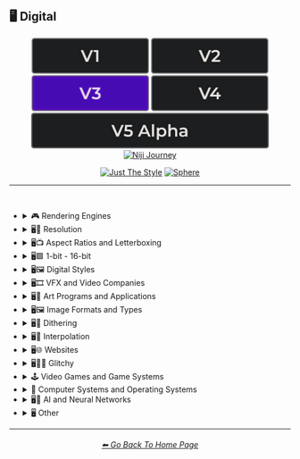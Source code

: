 <h2>🖥 Digital</h2>

<div align="center">

[<img src="/Images/Repo_Parts/Buttons/Version_Buttons/button_version_V1_inactive.webp?raw=true" alt="MidJourney V1" height="64" />](/Pages/MJ_V1/Style_Pages/Sphere/Digital.md)
[<img src="/Images/Repo_Parts/Buttons/Version_Buttons/button_version_V2_inactive.webp?raw=true" alt="MidJourney V2" height="64" />](/Pages/MJ_V2/Style_Pages/Sphere/Digital.md)
[<img src="/Images/Repo_Parts/Buttons/Version_Buttons/button_version_V3_active.webp?raw=true" alt="MidJourney V3" height="64" />](/Pages/MJ_V3/Style_Pages/Just_The_Style/Digital.md)
[<img src="/Images/Repo_Parts/Buttons/Version_Buttons/button_version_V4_inactive.webp?raw=true" alt="MidJourney V4" height="64" />](/Pages/MJ_V4/Style_Pages/Just_The_Style/Digital.md)
<br>
[<img src="/Images/Repo_Parts/Buttons/Version_Buttons/button_version_V5_Alpha_inactive_half.webp?raw=true" alt="MidJourney V5" height="64" />](/Pages/MJ_V5/Style_Pages/Just_The_Style/Digital.md)
[<img src="/Images/Repo_Parts/Buttons/Version_Buttons/button_version_niji_inactive_half.webp?raw=true" alt="Niji Journey" height="64" />](/Pages/Niji_Journey/Style_Pages/Digital.md)

[<img src="/Images/Repo_Parts/Buttons/Image_Type_Buttons/button_just_the_style_active.webp?raw=true" alt="Just The Style" width="140.5" />](/Pages/MJ_V3/Style_Pages/Just_The_Style/Digital.md)
[<img src="/Images/Repo_Parts/Buttons/Image_Type_Buttons/button_sphere_inactive.webp?raw=true" alt="Sphere" width="140.5" />](/Pages/MJ_V3/Style_Pages/Sphere/Digital.md)

</div>

<hr>
<br>


- <details><summary>🎮 Rendering Engines</summary><p><div align="center">

	| Rendering Engine |
	| :-: |
	| <img src="/Images/MJ_V3/MidJourney_Styles/Wave_13/Rendering_Engine.webp?raw=true" width="256" /> |
	
	<br>

	| Octane | Cinema4D | C4D |
	| :-: | :-: | :-: |
	| <img src="/Images/MJ_V3/MidJourney_Styles/Octane.webp?raw=true" width="256" /> | <img src="/Images/MJ_V3/MidJourney_Styles/Cinema4D.webp?raw=true" width="256" /> | <img src="/Images/MJ_V3/MidJourney_Styles/C4D.webp?raw=true" width="256" /> |
	
	<br>
	
	| Unreal Engine | Unity Engine |
	| :-: | :-: |
	| <img src="/Images/MJ_V3/MidJourney_Styles/Unreal_Engine.webp?raw=true" width="256" /> | <img src="/Images/MJ_V3/MidJourney_Styles/Unity_Engine.webp?raw=true" width="256" /> |
	
	<br>
	
	| Rendered in Houdini | Houdini-Render | Redshift Render |
	| :-: | :-: | :-: |
	| <img src="/Images/MJ_V3/MidJourney_Styles/Rendered_in_Houdini.webp?raw=true" width="256" /> | <img src="/Images/MJ_V3/MidJourney_Styles/Houdini-Render.webp?raw=true" width="256" /> | <img src="/Images/MJ_V3/MidJourney_Styles/Redshift_Render.webp?raw=true" width="256" /> |

	<br>
	
	| Blender Render | Cycles Render | OptiX-Render |
	| :-: | :-: | :-: |
	| <img src="/Images/MJ_V3/MidJourney_Styles/Blender_Render.webp?raw=true" width="256" /> | <img src="/Images/MJ_V3/MidJourney_Styles/Cycles_Render.webp?raw=true" width="256" /> | <img src="/Images/MJ_V3/MidJourney_Styles/OptiX-Render.webp?raw=true" width="256" /> |

	<br>
	
	| Povray | Vray | CryEngine |
	| :-: | :-: | :-: |
	| <img src="/Images/MJ_V3/MidJourney_Styles/Povray.webp?raw=true" width="256" /> | <img src="/Images/MJ_V3/MidJourney_Styles/Vray.webp?raw=true" width="256" /> | <img src="/Images/MJ_V3/MidJourney_Styles/CryEngine.webp?raw=true" width="256" /> | 
	
	<br>
	
	| LuxCoreRender | Silicon Render |
	| :-: | :-: |
	| <img src="/Images/MJ_V3/MidJourney_Styles/LuxCoreRender.webp?raw=true" width="256" /> | <img src="/Images/MJ_V3/MidJourney_Styles/Wave_11/Silicon_Render.webp?raw=true" width="256" /> |

	<br>

	| MentalRay-Render | Raylectron |
	| :-: | :-: |
	| <img src="/Images/MJ_V3/MidJourney_Styles/MentalRay-Render.webp?raw=true" width="256" /> | <img src="/Images/MJ_V3/MidJourney_Styles/Raylectron.webp?raw=true" width="256" /> |

	<br>
	
	| Infini-D-Render | Zbrush | Sketchfab |
	| :-: | :-: | :-: |
	| <img src="/Images/MJ_V3/MidJourney_Styles/Infini-D-Render.webp?raw=true" width="256" /> | <img src="/Images/MJ_V3/MidJourney_Styles/Zbrush.webp?raw=true" width="256" /> | <img src="/Images/MJ_V3/MidJourney_Styles/Sketchfab.webp?raw=true" width="256" /> |
	
	<br>
	
	| OpenGL | DirectX |
	| :-: | :-: |
	| <img src="/Images/MJ_V3/MidJourney_Styles/OpenGL.webp?raw=true" width="256" /> | <img src="/Images/MJ_V3/MidJourney_Styles/DirectX.webp?raw=true" width="256" /> |

	<br>
	
	| Autodesk 3ds Max | SketchUp | Terragen |
	| :-: | :-: | :-: |
	| <img src="/Images/MJ_V3/MidJourney_Styles/Autodesk_3ds_Max.webp?raw=true" width="256" /> | <img src="/Images/MJ_V3/MidJourney_Styles/SketchUp.webp?raw=true" width="256" /> | <img src="/Images/MJ_V3/MidJourney_Styles/Terragen.webp?raw=true" width="256" /> |

	<br>
	
	| Arnold Render |
	| :-: |
	| <img src="/Images/MJ_V3/MidJourney_Styles/Wave_14/Arnold_Render.webp?raw=true" width="256" /> |

  </div></p></details>


- <details><summary>🖥📐 Resolution</summary><p><div align="center">

	| 4k | 8k | 16k |
	| :-: | :-: | :-: |
	| <img src="/Images/MJ_V3/MidJourney_Styles/4k.webp?raw=true" width="256" /> | <img src="/Images/MJ_V3/MidJourney_Styles/8k.webp?raw=true" width="256" /> | <img src="/Images/MJ_V3/MidJourney_Styles/16k.webp?raw=true" width="256" /> |
	
	<br>
	
	| 32k | Super-Resolution |
	| :-: | :-: |
	|  <img src="/Images/MJ_V3/MidJourney_Styles/32k.webp?raw=true" width="256" />	| <img src="/Images/MJ_V3/MidJourney_Styles/Super-Resolution.webp?raw=true" width="256" /> |
	
	<br>

	| UHD | Ultra-HD |
	| :-: | :-: |
	| <img src="/Images/MJ_V3/MidJourney_Styles/Wave_14/UHD.webp?raw=true" width="256" /> | <img src="/Images/MJ_V3/MidJourney_Styles/Ultra-HD.webp?raw=true" width="256" /> |

	<br>
	
	| HD | Full-HD |
	| :-: | :-: |
	| <img src="/Images/MJ_V3/MidJourney_Styles/HD.webp?raw=true" width="256" /> | <img src="/Images/MJ_V3/MidJourney_Styles/Full-HD.webp?raw=true" width="256" /> |

	<br>

	| 144p | 240p | 480p |
	| :-: | :-: | :-: |
	| <img src="/Images/MJ_V3/MidJourney_Styles/144p.webp?raw=true" width="256" /> | <img src="/Images/MJ_V3/MidJourney_Styles/240p.webp?raw=true" width="256" /> | <img src="/Images/MJ_V3/MidJourney_Styles/480p.webp?raw=true" width="256" /> |

	<br>

	| 720p | 1080p |
	| :-: | :-: |
	| <img src="/Images/MJ_V3/MidJourney_Styles/720p.webp?raw=true" width="256" /> | <img src="/Images/MJ_V3/MidJourney_Styles/1080p.webp?raw=true" width="256" /> |

	</div></p></details>



- <details><summary>🖥📺 Aspect Ratios and Letterboxing</summary><p><div align="center">

	| Fullscreen | Widescreen | Anamorphic Widescreen |
	| :-: | :-: | :-: |
	| <img src="/Images/MJ_V3/MidJourney_Styles/Fullscreen.webp?raw=true" width="256" /> | <img src="/Images/MJ_V3/MidJourney_Styles/Widescreen.webp?raw=true" width="256" /> | <img src="/Images/MJ_V3/MidJourney_Styles/Anamorphic_Widescreen.webp?raw=true" width="256" /> |

	| Pillarbox | Letterboxing | Windowbox |
	| :-: | :-: | :-: |
	| <img src="/Images/MJ_V3/MidJourney_Styles/Pillarbox.webp?raw=true" width="256" /> | <img src="/Images/MJ_V3/MidJourney_Styles/Letterboxing.webp?raw=true" width="256" /> | <img src="/Images/MJ_V3/MidJourney_Styles/Windowbox.webp?raw=true" width="256" /> |

	</div></p></details>


- <details><summary>🖥🟩 1-bit - 16-bit</summary><p><div align="center">

	| 1-bit | 2-bit | 3-bit |
	| :-: | :-: | :-: |
	| <img src="/Images/MJ_V3/MidJourney_Styles/1-bit.webp?raw=true" width="256" /> | <img src="/Images/MJ_V3/MidJourney_Styles/2-bit.webp?raw=true" width="256" /> | <img src="/Images/MJ_V3/MidJourney_Styles/3-bit.webp?raw=true" width="256" /> | 
	
	<br>
	
	| 4-bit | 4-bit RGB | 6-bit |
	| :-: | :-: | :-: |
	| <img src="/Images/MJ_V3/MidJourney_Styles/4-bit.webp?raw=true" width="256" /> | <img src="/Images/MJ_V3/MidJourney_Styles/4-bit_RGB.webp?raw=true" width="256" /> | <img src="/Images/MJ_V3/MidJourney_Styles/6-bit.webp?raw=true" width="256" /> |
	
	<br>
	
	| 8-bit | 8-bit RGB |
	| :-: | :-: |
	| <img src="/Images/MJ_V3/MidJourney_Styles/8-bit.webp?raw=true" width="256" /> | <img src="/Images/MJ_V3/MidJourney_Styles/8-bit_RGB.webp?raw=true" width="256" /> |
	
	<br>
	
	| 12-bit | 12-bit RGB |
	| :-: | :-: |
	| <img src="/Images/MJ_V3/MidJourney_Styles/12-bit.webp?raw=true" width="256" /> | <img src="/Images/MJ_V3/MidJourney_Styles/12-bit_RGB.webp?raw=true" width="256" /> |

	<br>
	
	| 16-bit | 16-bit RGB |
	| :-: | :-: |
	| <img src="/Images/MJ_V3/MidJourney_Styles/16-bit.webp?raw=true" width="256" /> | <img src="/Images/MJ_V3/MidJourney_Styles/16-bit_RGB.webp?raw=true" width="256" /> |

	</div></p></details>


- <details><summary>🖥🖼 Digital Styles</summary><p><div align="center">

	| AR | VR | HQ |
	| :-: | :-: | :-: |
	| <img src="/Images/MJ_V3/MidJourney_Styles/AR.webp?raw=true" width="256" /> | <img src="/Images/MJ_V3/MidJourney_Styles/VR.webp?raw=true" width="256" /> | <img src="/Images/MJ_V3/MidJourney_Styles/Wave_14/HQ.webp?raw=true" width="256" /> |

	<br>
	
    | Virtualcore | Technocore |
    | :-: | :-: |
    | <img src="/Images/MJ_V3/MidJourney_Styles/Virtualcore.webp?raw=true" width="256" /> | <img src="/Images/MJ_V3/MidJourney_Styles/Technocore.webp?raw=true" width="256" /> |

    <br>

    | Cyberspace | Cyberdelic |
    | :-: | :-: |
    | <img src="/Images/MJ_V3/MidJourney_Styles/Wave_11/Cyberspace.webp?raw=true" width="256" /> | <img src="/Images/MJ_V3/MidJourney_Styles/Cyberdelic.webp?raw=true" width="256" /> |

    <br>

	| Cyberprep | Cybernoir | Cybernetics |
	| :-: | :-: | :-: |
	| <img src="/Images/MJ_V3/MidJourney_Styles/Cyberprep.webp?raw=true" width="256" /> | <img src="/Images/MJ_V3/MidJourney_Styles/Wave_11/Cybernoir.webp?raw=true" width="256" /> | <img src="/Images/MJ_V3/MidJourney_Styles/Wave_14/Cybernetics.webp?raw=true" width="256" /> |

	<br>

	| Hexatron | Trillwave |
	| :-: | :-: |
	| <img src="/Images/MJ_V3/MidJourney_Styles/Hexatron.webp?raw=true" width="256" /> | <img src="/Images/MJ_V3/MidJourney_Styles/Wave_11/Trillwave.webp?raw=true" width="256" /> |


	<br>

    | Analog | Analogpunk |
    | :-: | :-: |
    | <img src="/Images/MJ_V3/MidJourney_Styles/Wave_13/Analog.webp?raw=true" width="256" /> | <img src="/Images/MJ_V3/MidJourney_Styles/Analogpunk.webp?raw=true" width="256" /> |

    <br>

    | Digital | Digitalpunk |
    | :-: | :-: |
    | <img src="/Images/MJ_V3/MidJourney_Styles/Wave_13/Digital.webp?raw=true" width="256" /> | <img src="/Images/MJ_V3/MidJourney_Styles/Digitalpunk.webp?raw=true" width="256" /> |

    <br>

	| Cyber Minimalism | Frutiger Aero | Abstract Tech |
	| :-: | :-: | :-: |
	| <img src="/Images/MJ_V3/MidJourney_Styles/Wave_10/Cyber_Minimalism.webp?raw=true" width="256" /> | <img src="/Images/MJ_V3/MidJourney_Styles/Wave_10/Frutiger_Aero.webp?raw=true" width="256" /> | <img src="/Images/MJ_V3/MidJourney_Styles/Wave_10/Abstract_Tech.webp?raw=true" width="256" /> |

	<br>

    | Emulated | Pixelscape |
    | :-: | :-: |
    | <img src="/Images/MJ_V3/MidJourney_Styles/Pixelscape.webp?raw=true" width="256" /> | <img src="/Images/MJ_V3/MidJourney_Styles/Emulated.webp?raw=true" width="256" /> |

	<br>

	| Memecore | Old Memecore |
	| :-: | :-: |
	| <img src="/Images/MJ_V3/MidJourney_Styles/Memecore.webp?raw=true" width="256" /> | <img src="/Images/MJ_V3/MidJourney_Styles/Wave_10/Old_Memecore.webp?raw=true" width="256" /> |

	<br>

	| Old Web |
	| :-: |
	| <img src="/Images/MJ_V3/MidJourney_Styles/Wave_10/Old_Web.webp?raw=true" width="256" /> |

	<br>
	
	| Algorithmic |
	| :-: |
	| <img src="/Images/MJ_V3/MidJourney_Styles/Algorithmic.webp?raw=true" width="256" /> |

  </div></p></details>
 


- <details><summary>🖥🎞 VFX and Video Companies</summary><p><div align="center">

	| Disney | Pixar | Dreamworks |
    | :-: | :-: | :-: |
    | <img src="/Images/MJ_V3/MidJourney_Styles/Disney.webp?raw=true" width="256" /> | <img src="/Images/MJ_V3/MidJourney_Styles/Pixar.webp?raw=true" width="256" /> | <img src="/Images/MJ_V3/MidJourney_Styles/Dreamworks.webp?raw=true" width="256" /> |

    | IMAX | Imageworks | Framestore |
    | :-: | :-: | :-: |
    | <img src="/Images/MJ_V3/MidJourney_Styles/IMAX.webp?raw=true" width="256" /> | <img src="/Images/MJ_V3/MidJourney_Styles/Imageworks.webp?raw=true" width="256" /> | <img src="/Images/MJ_V3/MidJourney_Styles/Framestore.webp?raw=true" width="256" /> |

    | Pixomondo | Luma Pictures | Criterion Collection |
    | :-: | :-: | :-: |
    | <img src="/Images/MJ_V3/MidJourney_Styles/Pixomondo.webp?raw=true" width="256" /> | <img src="/Images/MJ_V3/MidJourney_Styles/Luma_Pictures.webp?raw=true" width="256" /> | <img src="/Images/MJ_V3/MidJourney_Styles/Criterion_Collection.webp?raw=true" width="256" /> |

  </div></p></details>



- <details><summary>🖥🎨 Art Programs and Applications</summary><p><div align="center">

	| Program | App | Application |
	| :-: | :-: | :-: |
	| <img src="/Images/MJ_V3/MidJourney_Styles/Wave_13/Program.webp?raw=true" width="256" /> | <img src="/Images/MJ_V3/MidJourney_Styles/Wave_13/App.webp?raw=true" width="256" /> | <img src="/Images/MJ_V3/MidJourney_Styles/Wave_13/Application.webp?raw=true" width="256" /> |
	
	<br>

	| Microsoft Paint | MSPaint | Drawn in Kid Pix |
	| :-: | :-: | :-: |
	| <img src="/Images/MJ_V3/MidJourney_Styles/Microsoft_Paint.webp?raw=true" width="256" /> | <img src="/Images/MJ_V3/MidJourney_Styles/MSPaint.webp?raw=true" width="256" /> | <img src="/Images/MJ_V3/MidJourney_Styles/Drawn_in_Kid_Pix.webp?raw=true" width="256" /> |
	
	<br>
	
	| Photoshop | Adobe Lightroom | Drawn in Illustrator |
	| :-: | :-: | :-: |
	| <img src="/Images/MJ_V3/MidJourney_Styles/Photoshop.webp?raw=true" width="256" /> | <img src="/Images/MJ_V3/MidJourney_Styles/Adobe_Lightroom.webp?raw=true" width="256" /> | <img src="/Images/MJ_V3/MidJourney_Styles/Drawn_in_Illustrator.webp?raw=true" width="256" /> |

	<br>

	| Adobe Premier | After Effects |
	| :-: | :-: |
	| <img src="/Images/MJ_V3/MidJourney_Styles/Adobe_Premier.webp?raw=true" width="256" /> | <img src="/Images/MJ_V3/MidJourney_Styles/After_Effects.webp?raw=true" width="256" /> |

	<br>

    | Adobe Flash | Shockwave Flashplayer |
    | :-: | :-: |
    | <img src="/Images/MJ_V3/MidJourney_Styles/Adobe_Flash.webp?raw=true" width="256" /> | <img src="/Images/MJ_V3/MidJourney_Styles/Shockwave_Flashplayer.webp?raw=true" width="256" /> |

	<br>

	| Drawn in Paint.NET | Drawn in GIMP | Drawn in Photo-Paint-X5 |
    | :-: | :-: | :-: |
    | <img src="/Images/MJ_V3/MidJourney_Styles/Drawn_in_Paint.NET.webp?raw=true" width="256" /> | <img src="/Images/MJ_V3/MidJourney_Styles/Drawn_in_GIMP.webp?raw=true" width="256" /> | <img src="/Images/MJ_V3/MidJourney_Styles/Drawn_in_Photo-Paint-X5.webp?raw=true" width="256" /> |

	<br>

	| Drawn in Aseprite | Drawn in Pyxel Edit |
    | :-: | :-: |
    | <img src="/Images/MJ_V3/MidJourney_Styles/Drawn_in_Aseprite.webp?raw=true" width="256" /> | <img src="/Images/MJ_V3/MidJourney_Styles/Drawn_in_Pyxel_Edit.webp?raw=true" width="256" /> |

  </div></p></details>



- <details><summary>🖥🖼 Image Formats and Types</summary><p><div align="center">

	| Graphic | Graphics |
	| :-: | :-: |
	| <img src="/Images/MJ_V3/MidJourney_Styles/Wave_13/Graphic.webp?raw=true" width="256" /> | <img src="/Images/MJ_V3/MidJourney_Styles/Wave_13/Graphics.webp?raw=true" width="256" /> |
	
	<br>
	
	| Picture | Image |
	| :-: | :-: |
	| <img src="/Images/MJ_V3/MidJourney_Styles/Wave_13/Picture.webp?raw=true" width="256" /> | <img src="/Images/MJ_V3/MidJourney_Styles/Wave_13/Image.webp?raw=true" width="256" /> |
	
	<br>

	| Raster | Vector Graphics |
	| :-: | :-: |
	| <img src="/Images/MJ_V3/MidJourney_Styles/Raster.webp?raw=true" width="256" /> | <img src="/Images/MJ_V3/MidJourney_Styles/Vector_Graphics.webp?raw=true" width="256" /> |
	
	<br>
	
	| Bitmap | Jpeg | Icon |
	| :-: | :-: | :-: |
	| <img src="/Images/MJ_V3/MidJourney_Styles/Bitmap.webp?raw=true" width="256" /> | <img src="/Images/MJ_V3/MidJourney_Styles/Jpeg.webp?raw=true" width="256" /> | <img src="/Images/MJ_V3/MidJourney_Styles/Icon.webp?raw=true" width="256" /> |
	
	<br>

	| Animated GIF | Video |
	| :-: | :-: |
	| <img src="/Images/MJ_V3/MidJourney_Styles/Wave_10/Animated_GIF.webp?raw=true" width="256" /> | <img src="/Images/MJ_V3/MidJourney_Styles/Wave_13/Video.webp?raw=true" width="256" /> |

	<br>

	| Render | Rendered | Rendering |
	| :-: | :-: | :-: |
	| <img src="/Images/MJ_V3/MidJourney_Styles/Wave_13/Render.webp?raw=true" width="256" /> | <img src="/Images/MJ_V3/MidJourney_Styles/Wave_13/Rendered.webp?raw=true" width="256" /> | <img src="/Images/MJ_V3/MidJourney_Styles/Wave_13/Rendering.webp?raw=true" width="256" /> |

	<br>

	| 3D Model | 3D Render | Precision Rendering |
	| :-: | :-: | :-: |
	| <img src="/Images/MJ_V3/MidJourney_Styles/3D_Model.webp?raw=true" width="256" /> | <img src="/Images/MJ_V3/MidJourney_Styles/3D_Render.webp?raw=true" width="256" /> | <img src="/Images/MJ_V3/MidJourney_Styles/Precision_Rendering.webp?raw=true" width="256" /> |
	
	<br>
	
	| Wiremap | Lowpoly | Low Poly |
	| :-: | :-: | :-: |
	| <img src="/Images/MJ_V3/MidJourney_Styles/Wiremap.webp?raw=true" width="256" /> | <img src="/Images/MJ_V3/MidJourney_Styles/Lowpoly.webp?raw=true" width="256" /> | <img src="/Images/MJ_V3/MidJourney_Styles/Low_Poly.webp?raw=true" width="256" /> |

	<br>

	| Pre-Rendered Graphics | Physically Based Rendering |
    | :-: | :-: |
    | <img src="/Images/MJ_V3/MidJourney_Styles/Pre-Rendered_Graphics.webp?raw=true" width="256" /> | <img src="/Images/MJ_V3/MidJourney_Styles/Physically_Based_Rendering.webp?raw=true" width="256" /> |

	<br>
	
	| Computational Geometry |
	| :-: |
	| <img src="/Images/MJ_V3/MidJourney_Styles/Computational_Geometry.webp?raw=true" width="256" /> |

    <br>
	
	| Holographic | Holography |
	| :-: | :-: |
	| <img src="/Images/MJ_V3/MidJourney_Styles/Holographic.webp?raw=true" width="256" /> | <img src="/Images/MJ_V3/MidJourney_Styles/Holography.webp?raw=true" width="256" /> |
	
	<br>
	
	| Texture | Seamless Texture |
	| :-: | :-: |
	| <img src="/Images/MJ_V3/MidJourney_Styles/Wave_13/Texture.webp?raw=true" width="256" /> | <img src="/Images/MJ_V3/MidJourney_Styles/Wave_13/Seamless_Texture.webp?raw=true" width="256" /> |
	
	<br>

	| Digital Art | Pixel Art | Voxel Art |
	| :-: | :-: | :-: |
	| <img src="/Images/MJ_V3/MidJourney_Styles/Digital_Art.webp?raw=true" width="256" /> | <img src="/Images/MJ_V3/MidJourney_Styles/Pixel_Art.webp?raw=true" width="256" /> | <img src="/Images/MJ_V3/MidJourney_Styles/Voxel_Art.webp?raw=true" width="256" /> | 
	
	<br>

	| Pixel-Perfect | ASCII | Tilemap |
	| :-: | :-: | :-: |
	| <img src="/Images/MJ_V3/MidJourney_Styles/Pixel-Perfect.webp?raw=true" width="256" /> | <img src="/Images/MJ_V3/MidJourney_Styles/ASCII.webp?raw=true" width="256" /> | <img src="/Images/MJ_V3/MidJourney_Styles/Tilemap.webp?raw=true" width="256" /> |
	
	<br>
	
	| Meme | NFT | Clip Art |
	| :-: | :-: | :-: |
	| <img src="/Images/MJ_V3/MidJourney_Styles/Meme.webp?raw=true" width="256" /> | <img src="/Images/MJ_V3/MidJourney_Styles/NFT.webp?raw=true" width="256" /> | <img src="/Images/MJ_V3/MidJourney_Styles/Clip_Art.webp?raw=true" width="256" /> |
	
	<br>
	
	| Photomontage | Stock Photo | Wallpaper |
	| :-: | :-: | :-: |
	| <img src="/Images/MJ_V3/MidJourney_Styles/Photomontage.webp?raw=true" width="256" /> | <img src="/Images/MJ_V3/MidJourney_Styles/Stock_Photo.webp?raw=true" width="256" /> | <img src="/Images/MJ_V3/MidJourney_Styles/Wallpaper.webp?raw=true" width="256" /> |

	<br>

	| Procedural Texture | Algorithmic Art |
	| :-: | :-: |
	| <img src="/Images/MJ_V3/MidJourney_Styles/Procedural_Texture.webp?raw=true" width="256" /> | <img src="/Images/MJ_V3/MidJourney_Styles/Algorithmic_Art.webp?raw=true" width="256" /> |

	<br>

	| Character Design | Character Portrait |
	| :-: | :-: |
	| <img src="/Images/MJ_V3/MidJourney_Styles/Wave_12/Character_Design.webp?raw=true" width="256" /> | <img src="/Images/MJ_V3/MidJourney_Styles/Character_Portrait.webp?raw=true" width="256" /> |

	<br>
	
	| Creative Commons Attribution |
	| :-: |
	| <img src="/Images/MJ_V3/MidJourney_Styles/Wave_14/Creative_Commons_Attribution.webp?raw=true" width="256" /> |

  </div></p></details>



- <details><summary>🖥🏁 Dithering</summary><p><div align="center">

	| Dither | Dithering |
	| :-: | :-: |
	| <img src="/Images/MJ_V3/MidJourney_Styles/Wave_13/Dither.webp?raw=true" width="256" /> | <img src="/Images/MJ_V3/MidJourney_Styles/Dithering.webp?raw=true" width="256" /> |
	
	<br>

	| Floyd–Steinberg Dithering | Bayer-Matrix Dithering |
	| :-: | :-: |
	| <img src="/Images/MJ_V3/MidJourney_Styles/FloydSteinberg_Dithering.webp?raw=true" width="256" /> | <img src="/Images/MJ_V3/MidJourney_Styles/Bayer-Matrix_Dithering.webp?raw=true" width="256" /> |

	<br>

	| 2x2-Bayer-Matrix Dithering | 4x4-Bayer-Matrix Dithering | 8x8-Bayer-Matrix Dithering |
	| :-: | :-: | :-: |
	| <img src="/Images/MJ_V3/MidJourney_Styles/2x2-Bayer-Matrix_Dithering.webp?raw=true" width="256" /> | <img src="/Images/MJ_V3/MidJourney_Styles/4x4-Bayer-Matrix_Dithering.webp?raw=true" width="256" /> | <img src="/Images/MJ_V3/MidJourney_Styles/8x8-Bayer-Matrix_Dithering.webp?raw=true" width="256" /> |

	<br>

	| Burkes Dithering | Stucki Dithering | Atkinson Dithering |
	| :-: | :-: | :-: |
	| <img src="/Images/MJ_V3/MidJourney_Styles/Burkes_Dithering.webp?raw=true" width="256" /> | <img src="/Images/MJ_V3/MidJourney_Styles/Stucki_Dithering.webp?raw=true" width="256" /> | <img src="/Images/MJ_V3/MidJourney_Styles/Atkinson_Dithering.webp?raw=true" width="256" /> |

	<br>

	| Jarvis-Judice-Ninke Dithering | Sierra Dithering | Gradient-Based Error-Diffusion Dithering |
	| :-: | :-: | :-: |
	| <img src="/Images/MJ_V3/MidJourney_Styles/Jarvis-Judice-Ninke_Dithering.webp?raw=true" width="256" /> | <img src="/Images/MJ_V3/MidJourney_Styles/Sierra_Dithering.webp?raw=true" width="256" /> | <img src="/Images/MJ_V3/MidJourney_Styles/Gradient-Based_Error-Diffusion_Dithering.webp?raw=true" width="256" /> |

  </div></p></details>


- <details><summary>🖥🔘 Interpolation</summary><p><div align="center">

	| Interpolation | Bicubic Interpolation | Bilinear Interpolation |
	| :-: | :-: | :-: |
	| <img src="/Images/MJ_V3/MidJourney_Styles/Interpolation.webp?raw=true" width="256" /> | <img src="/Images/MJ_V3/MidJourney_Styles/Bicubic_Interpolation.webp?raw=true" width="256" /> | <img src="/Images/MJ_V3/MidJourney_Styles/Bilinear_Interpolation.webp?raw=true" width="256" /> |

  </div></p></details>


- <details><summary>🖥🌐 Websites</summary><p><div align="center">

	| Website | Webbrutalism | Geocities |
	| :-: | :-: | :-: |
	| <img src="/Images/MJ_V3/MidJourney_Styles/Website.webp?raw=true" width="256" /> | <img src="/Images/MJ_V3/MidJourney_Styles/Webbrutalism.webp?raw=true" width="256" /> | <img src="/Images/MJ_V3/MidJourney_Styles/Geocities.webp?raw=true" width="256" /> |
	
	<br>

	| Artstation | Trending on Artstation | Polycount |
	| :-: | :-: | :-: |
	| <img src="/Images/MJ_V3/MidJourney_Styles/Artstation.webp?raw=true" width="256" /> | <img src="/Images/MJ_V3/MidJourney_Styles/Trending_on_Artstation.webp?raw=true" width="256" /> | <img src="/Images/MJ_V3/MidJourney_Styles/Polycount.webp?raw=true" width="256" /> |
	
	<br>

	| DeviantArt | Flickr | Behance |
	| :-: | :-: | :-: |
	| <img src="/Images/MJ_V3/MidJourney_Styles/DeviantArt.webp?raw=true" width="256" /> | <img src="/Images/MJ_V3/MidJourney_Styles/Flickr.webp?raw=true" width="256" />  | <img src="/Images/MJ_V3/MidJourney_Styles/Wave_14/Behance.webp?raw=true" width="256" /> |

	<br>
	
	| Social Media |
	| :-: |
	| <img src="/Images/MJ_V3/MidJourney_Styles/Social_Media.webp?raw=true" width="256" /> |

	<br>

	| Art on Instagram | Instagram-Art | Artstation-Art |
	| :-: | :-: | :-: |
	| <img src="/Images/MJ_V3/MidJourney_Styles/Art_on_Instagram.webp?raw=true" width="256" /> | <img src="/Images/MJ_V3/MidJourney_Styles/Wave_13/Instagram-Art.webp?raw=true" width="256" /> | <img src="/Images/MJ_V3/MidJourney_Styles/Wave_13/Artstation-Art.webp?raw=true" width="256" /> |
	
	<br>
	
	| CGSociety | Pixiv | Unsplash |
	| :-: | :-: | :-: |
	| <img src="/Images/MJ_V3/MidJourney_Styles/CGSociety.webp?raw=true" width="256" /> | <img src="/Images/MJ_V3/MidJourney_Styles/Pixiv.webp?raw=true" width="256" /> | <img src="/Images/MJ_V3/MidJourney_Styles/Unsplash.webp?raw=true" width="256" /> |

	<br>
	
	| Google Maps |
	| :-: |
	| <img src="/Images/MJ_V3/MidJourney_Styles/Wave_12/Google_Maps.webp?raw=true" width="256" /> |

	<br>
	
	| Flaticon |
	| :-: |
	| <img src="/Images/MJ_V3/MidJourney_Styles/Flaticon.webp?raw=true" width="256" /> |

  </div></p></details>


- <details><summary>🖥👩‍💻 Glitchy</summary><p><div align="center">

	| Glitchcore | Matrix |
	| :-: | :-: |
	| <img src="/Images/MJ_V3/MidJourney_Styles/Glitchcore.webp?raw=true" width="256" /> | <img src="/Images/MJ_V3/MidJourney_Styles/Matrix.webp?raw=true" width="256" /> |

	| Glitchy | Glitching |
	| :-: | :-: |
	| <img src="/Images/MJ_V3/MidJourney_Styles/Glitchy.webp?raw=true" width="256" /> | <img src="/Images/MJ_V3/MidJourney_Styles/Glitching.webp?raw=true" width="256" /> |
	
	<br>
	
	| Data Moshing | Datamoshing | Databending |
	| :-: | :-: | :-: |
	| <img src="/Images/MJ_V3/MidJourney_Styles/Data_Moshing.webp?raw=true" width="256" /> | <img src="/Images/MJ_V3/MidJourney_Styles/Datamoshing.webp?raw=true" width="256" /> | <img src="/Images/MJ_V3/MidJourney_Styles/Databending.webp?raw=true" width="256" /> |
	
	<br>
	
	| Data Manipulation | Artifacting | Fuzzing |
	| :-: | :-: | :-: |
	| <img src="/Images/MJ_V3/MidJourney_Styles/Data_Manipulation.webp?raw=true" width="256" /> | <img src="/Images/MJ_V3/MidJourney_Styles/Artifacting.webp?raw=true" width="256" /> | <img src="/Images/MJ_V3/MidJourney_Styles/Fuzzing.webp?raw=true" width="256" /> |

  </div></p></details>


- <details><summary>🕹 Video Games and Game Systems</summary><p>

  - <details><summary>🕹🖼 Video Game Styles</summary><p><div align="center">

	| Game | Video Game | Flash Game |
	| :-: | :-: | :-: |
	| <img src="/Images/MJ_V3/MidJourney_Styles/Wave_13/Game.webp?raw=true" width="256" /> | <img src="/Images/MJ_V3/MidJourney_Styles/Video_Game.webp?raw=true" width="256" /> | <img src="/Images/MJ_V3/MidJourney_Styles/Flash_Game.webp?raw=true" width="256" /> |
	
	<br>
	
	| HD Mod |
	| :-: |
	| <img src="/Images/MJ_V3/MidJourney_Styles/HD_Mod.webp?raw=true" width="256" /> |
	
	<br>
	
	| Gamercore | Nintencore | Nintendo |
	| :-: | :-: | :-: |
	| <img src="/Images/MJ_V3/MidJourney_Styles/Gamercore.webp?raw=true" width="256" /> | <img src="/Images/MJ_V3/MidJourney_Styles/Nintencore.webp?raw=true" width="256" /> | <img src="/Images/MJ_V3/MidJourney_Styles/Wave_14/Nintendo.webp?raw=true" width="256" /> |
	
	<br>
	
	| Tetris | Tetris Style |
	| :-: | :-: |
	| <img src="/Images/MJ_V3/MidJourney_Styles/Tetris.webp?raw=true" width="256" /> |  <img src="/Images/MJ_V3/MidJourney_Styles/Games/Tetris_Style.webp?raw=true" width="256" /> |
	
	<br>
	
	| Pacman | Pac-Man Style |
	| :-: | :-: |
	| <img src="/Images/MJ_V3/MidJourney_Styles/Pacman.webp?raw=true" width="256" /> |  <img src="/Images/MJ_V3/MidJourney_Styles/Games/Pac-Man_Style.webp?raw=true" width="256" /> |
	
	<br>
	
	| Minecraft | Minecraft Style |
	| :-: | :-: |
	| <img src="/Images/MJ_V3/MidJourney_Styles/Minecraft.webp?raw=true" width="256" /> |  <img src="/Images/MJ_V3/MidJourney_Styles/Games/Minecraft_Style.webp?raw=true" width="256" /> |
	
	<br>
	
	| Terraria | Terraria Style |
	| :-: | :-: |
	| <img src="/Images/MJ_V3/MidJourney_Styles/Terraria.webp?raw=true" width="256" /> |  <img src="/Images/MJ_V3/MidJourney_Styles/Games/Terraria_Style.webp?raw=true" width="256" /> |
	
	<br>
	
	| Roblox |
	| :-: |
	| <img src="/Images/MJ_V3/MidJourney_Styles/Wave_10/Roblox.webp?raw=true" width="256" /> |
	
	<br>
	
	| No Mans Sky |
	| :-: |
	| <img src="/Images/MJ_V3/MidJourney_Styles/Wave_10/No_Mans_Sky.webp?raw=true" width="256" /> |
	
	<br>
	
	| Farmville |
	| :-: |
	| <img src="/Images/MJ_V3/MidJourney_Styles/Wave_14/Farmville.webp?raw=true" width="256" /> |
	
	<br>
	
	| Guitar Hero |
	| :-: |
	| <img src="/Images/MJ_V3/MidJourney_Styles/Wave_14/Guitar_Hero.webp?raw=true" width="256" /> |
	
	<br>
	
	| Fallout | Fallout 4 Style |
	| :-: | :-: |
	| <img src="/Images/MJ_V3/MidJourney_Styles/Fallout.webp?raw=true" width="256" /> |  <img src="/Images/MJ_V3/MidJourney_Styles/Games/Fallout_4_Style.webp?raw=true" width="256" /> |
	
	<br>
	
	| Skyrim | Skyrim Style | Morrowind Style |
	| :-: | :-: | :-: |
	| <img src="/Images/MJ_V3/MidJourney_Styles/Skyrim.webp?raw=true" width="256" /> |  <img src="/Images/MJ_V3/MidJourney_Styles/Games/Skyrim_Style.webp?raw=true" width="256" /> | <img src="/Images/MJ_V3/MidJourney_Styles/Games/Morrowind_Style.webp?raw=true" width="256" /> |
	
	<br>
	
	| Stardew Valley Style | Sid Meiers Civilization Style |
	| :-: | :-: |
	| <img src="/Images/MJ_V3/MidJourney_Styles/Games/Stardew_Valley_Style.webp?raw=true" width="256" /> | <img src="/Images/MJ_V3/MidJourney_Styles/Games/Sid_Meiers_Civilization_Style.webp?raw=true" width="256" /> |
	
	<br>
	
	| Super Mario Style | Pokemon Style |
	| :-: | :-: |
	| <img src="/Images/MJ_V3/MidJourney_Styles/Games/Super_Mario_Style.webp?raw=true" width="256" /> | <img src="/Images/MJ_V3/MidJourney_Styles/Games/Pokemon_Style.webp?raw=true" width="256" /> |
	
	<br>
	
	| Angry Birds Style | Candy Crush Saga Style |
	| :-: | :-: |
	| <img src="/Images/MJ_V3/MidJourney_Styles/Games/Angry_Birds_Style.webp?raw=true" width="256" /> | <img src="/Images/MJ_V3/MidJourney_Styles/Games/Candy_Crush_Saga_Style.webp?raw=true" width="256" /> |
	
	<br>
	
	| Polybius | LSD-Dream-Emulator |
	| :-: | :-: |
	| <img src="/Images/MJ_V3/MidJourney_Styles/Polybius.webp?raw=true" width="256" /> | <img src="/Images/MJ_V3/MidJourney_Styles/LSD-Dream-Emulator.webp?raw=true" width="256" /> |
	
	<br>
	
	| Among Us Style | The Sims 4 Style | Cyberpunk 2077 Style |
	| :-: | :-: | :-: |
	| <img src="/Images/MJ_V3/MidJourney_Styles/Games/Among_Us_Style.webp?raw=true" width="256" /> | <img src="/Images/MJ_V3/MidJourney_Styles/Games/The_Sims_4_Style.webp?raw=true" width="256" /> | <img src="/Images/MJ_V3/MidJourney_Styles/Games/Cyberpunk_2077_Style.webp?raw=true" width="256" /> |
	
	<br>
	
	| Fortnite Style | PUBG Style |
	| :-: | :-: |
	| <img src="/Images/MJ_V3/MidJourney_Styles/Games/Fortnite_Style.webp?raw=true" width="256" /> | <img src="/Images/MJ_V3/MidJourney_Styles/Games/PUBG_Style.webp?raw=true" width="256" /> |
	
	<br>
	
	| Doom 3 Style | Quake 3 Style |
	| :-: | :-: |
	| <img src="/Images/MJ_V3/MidJourney_Styles/Games/Doom_3_Style.webp?raw=true" width="256" /> | <img src="/Images/MJ_V3/MidJourney_Styles/Games/Quake_3_Style.webp?raw=true" width="256" /> |
	
	<br>
	
	| Grand Theft Auto Style | Forza Horizon Style |
	| :-: | :-: |
	| <img src="/Images/MJ_V3/MidJourney_Styles/Games/Grand_Theft_Auto_Style.webp?raw=true" width="256" /> | <img src="/Images/MJ_V3/MidJourney_Styles/Games/Forza_Horizon_Style.webp?raw=true" width="256" /> |
	
	<br>
	
	| Assassins Creed Style | Destiny 2 Style | Mass Effect 3 Style |
	| :-: | :-: | :-: |
	| <img src="/Images/MJ_V3/MidJourney_Styles/Games/Assassins_Creed_Style.webp?raw=true" width="256" /> | <img src="/Images/MJ_V3/MidJourney_Styles/Games/Destiny_2_Style.webp?raw=true" width="256" /> | <img src="/Images/MJ_V3/MidJourney_Styles/Games/Mass_Effect_3_Style.webp?raw=true" width="256" /> |
	
	<br>
	
	| Call of Duty Style | Battlefield Style |
	| :-: | :-: |
	| <img src="/Images/MJ_V3/MidJourney_Styles/Games/Call_of_Duty_Style.webp?raw=true" width="256" /> | <img src="/Images/MJ_V3/MidJourney_Styles/Games/Battlefield_Style.webp?raw=true" width="256" /> |
	
	<br>
	
	| Batman Arkham Knight Style | Marvels Spider-Man Style | Star Wars The Old Republic Style |
	| :-: | :-: | :-: |
	| <img src="/Images/MJ_V3/MidJourney_Styles/Games/Batman_Arkham_Knight_Style.webp?raw=true" width="256" /> | <img src="/Images/MJ_V3/MidJourney_Styles/Games/Marvels_Spider-Man_Style.webp?raw=true" width="256" /> | <img src="/Images/MJ_V3/MidJourney_Styles/Games/Star_Wars_The_Old_Republic_Style.webp?raw=true" width="256" /> |
	
	<br>
	
	| Bioshock Style | Resident Evil Style | Silent Hill 2 Style |
	| :-: | :-: | :-: |
	| <img src="/Images/MJ_V3/MidJourney_Styles/Games/Bioshock_Style.webp?raw=true" width="256" /> | <img src="/Images/MJ_V3/MidJourney_Styles/Games/Resident_Evil_Style.webp?raw=true" width="256" /> | <img src="/Images/MJ_V3/MidJourney_Styles/Games/Silent_Hill_2_Style.webp?raw=true" width="256" /> |
	
	<br>
	
	| Dark Souls 3 Style | Ghost of Tsushima Style | For Honor Style |
	| :-: | :-: | :-: |
	| <img src="/Images/MJ_V3/MidJourney_Styles/Games/Dark_Souls_3_Style.webp?raw=true" width="256" /> | <img src="/Images/MJ_V3/MidJourney_Styles/Games/Ghost_of_Tsushima_Style.webp?raw=true" width="256" /> | <img src="/Images/MJ_V3/MidJourney_Styles/Games/For_Honor_Style.webp?raw=true" width="256" /> |
	
	<br>
	
	| The Last of Us Style | Dishonored Style | Prey Style |
	| :-: | :-: | :-: |
	| <img src="/Images/MJ_V3/MidJourney_Styles/Games/The_Last_of_Us_Style.webp?raw=true" width="256" /> | <img src="/Images/MJ_V3/MidJourney_Styles/Games/Dishonored_Style.webp?raw=true" width="256" /> | <img src="/Images/MJ_V3/MidJourney_Styles/Games/Prey_Style.webp?raw=true" width="256" /> |
	
	<br>
	
	| Bloodborne Style | Disco Elysium Style |
	| :-: | :-: |
	| <img src="/Images/MJ_V3/MidJourney_Styles/Games/Bloodborne_Style.webp?raw=true" width="256" /> | <img src="/Images/MJ_V3/MidJourney_Styles/Games/Disco_Elysium_Style.webp?raw=true" width="256" /> |
	
	<br>
	
	| Far Cry Style | Uncharted 4 Style |
	| :-: | :-: |
	| <img src="/Images/MJ_V3/MidJourney_Styles/Games/Far_Cry_Style.webp?raw=true" width="256" /> | <img src="/Images/MJ_V3/MidJourney_Styles/Games/Uncharted_4_Style.webp?raw=true" width="256" /> |
	
	<br>
	
	| DOTA 2 Style | Counter-Strike Style | League of Legends Style |
	| :-: | :-: | :-: |
	| <img src="/Images/MJ_V3/MidJourney_Styles/Games/DOTA_2_Style.webp?raw=true" width="256" /> | <img src="/Images/MJ_V3/MidJourney_Styles/Games/Counter-Strike_Style.webp?raw=true" width="256" /> | <img src="/Images/MJ_V3/MidJourney_Styles/Games/League_of_Legends_Style.webp?raw=true" width="256" /> |
	
	<br>
	
	| Overwatch Style | Runescape Style | Starcraft Style |
	| :-: | :-: | :-: |
	| <img src="/Images/MJ_V3/MidJourney_Styles/Games/Overwatch_Style.webp?raw=true" width="256" /> | <img src="/Images/MJ_V3/MidJourney_Styles/Games/Runescape_Style.webp?raw=true" width="256" /> | <img src="/Images/MJ_V3/MidJourney_Styles/Games/Starcraft_Style.webp?raw=true" width="256" /> |
	
	<br>
	
	| Gears of War Style | God of War Style | Total War Warhammer Style |
	| :-: | :-: | :-: |
	| <img src="/Images/MJ_V3/MidJourney_Styles/Games/Gears_of_War_Style.webp?raw=true" width="256" /> | <img src="/Images/MJ_V3/MidJourney_Styles/Games/God_of_War_Style.webp?raw=true" width="256" /> | <img src="/Images/MJ_V3/MidJourney_Styles/Games/Total_War_Warhammer_Style.webp?raw=true" width="256" /> |
	
	<br>
	
	| World of Warcraft Style | Diablo Style | Fable 2 Style |
	| :-: | :-: | :-: |
	| <img src="/Images/MJ_V3/MidJourney_Styles/Games/World_of_Warcraft_Style.webp?raw=true" width="256" /> | <img src="/Images/MJ_V3/MidJourney_Styles/Games/Diablo_Style.webp?raw=true" width="256" /> | <img src="/Images/MJ_V3/MidJourney_Styles/Games/Fable_2_Style.webp?raw=true" width="256" /> |
	
	<br>
	
	| Witcher Style | Witcher 3 Style | Hearthstone Style |
	| :-: | :-: | :-: |
	| <img src="/Images/MJ_V3/MidJourney_Styles/Games/Witcher_Style.webp?raw=true" width="256" /> | <img src="/Images/MJ_V3/MidJourney_Styles/Games/Witcher_3_Style.webp?raw=true" width="256" /> | <img src="/Images/MJ_V3/MidJourney_Styles/Games/Hearthstone_Style.webp?raw=true" width="256" /> |
	
	<br>
	
	| Final Fantasy Style | Divinity Original Sin 2 Style | Dragon Age Style |
	| :-: | :-: | :-: |
	| <img src="/Images/MJ_V3/MidJourney_Styles/Games/Final_Fantasy_Style.webp?raw=true" width="256" /> | <img src="/Images/MJ_V3/MidJourney_Styles/Games/Divinity_Original_Sin_2_Style.webp?raw=true" width="256" /> | <img src="/Images/MJ_V3/MidJourney_Styles/Games/Dragon_Age_Style.webp?raw=true" width="256" /> |
	
	<br>
	
	| Horizon Zero Dawn Style | Legends of Runeterra Style | Monster Hunter Rise Style |
	| :-: | :-: | :-: |
	| <img src="/Images/MJ_V3/MidJourney_Styles/Games/Horizon_Zero_Dawn_Style.webp?raw=true" width="256" /> | <img src="/Images/MJ_V3/MidJourney_Styles/Games/Legends_of_Runeterra_Style.webp?raw=true" width="256" /> | <img src="/Images/MJ_V3/MidJourney_Styles/Games/Monster_Hunter_Rise_Style.webp?raw=true" width="256" /> |
	
	<br>
	
	| Ori and The Blind Forest Style | The Long Dark Style |
	| :-: | :-: |
	| <img src="/Images/MJ_V3/MidJourney_Styles/Games/Ori_and_The_Blind_Forest_Style.webp?raw=true" width="256" /> | <img src="/Images/MJ_V3/MidJourney_Styles/Games/The_Long_Dark_Style.webp?raw=true" width="256" /> |
	
	<br>
	
	| Castlevania Style | Darksiders Style | Graveyard Keeper Style |
	| :-: | :-: | :-: |
	| <img src="/Images/MJ_V3/MidJourney_Styles/Games/Castlevania_Style.webp?raw=true" width="256" /> | <img src="/Images/MJ_V3/MidJourney_Styles/Games/Darksiders_Style.webp?raw=true" width="256" /> | <img src="/Images/MJ_V3/MidJourney_Styles/Games/Graveyard_Keeper_Style.webp?raw=true" width="256" /> |
	
	<br>
	
	| Dune Spice Wars Style | Lineage 2 Style |
	| :-: | :-: |
	| <img src="/Images/MJ_V3/MidJourney_Styles/Games/Dune_Spice_Wars_Style.webp?raw=true" width="256" /> | <img src="/Images/MJ_V3/MidJourney_Styles/Games/Lineage_2_Style.webp?raw=true" width="256" /> |
	
	<br>
	
	| XCOM 2 Style | Heroes of Might and Magic 3 Style | Sea of Theaves Style |
	| :-: | :-: | :-: |
	| <img src="/Images/MJ_V3/MidJourney_Styles/Games/XCOM_2_Style.webp?raw=true" width="256" /> | <img src="/Images/MJ_V3/MidJourney_Styles/Games/Heroes_of_Might_and_Magic_3_Style.webp?raw=true" width="256" /> | <img src="/Images/MJ_V3/MidJourney_Styles/Games/Sea_of_Theaves_Style.webp?raw=true" width="256" /> |
	
	<br>
	
	| Shadowrun Style | Stray Style |
	| :-: | :-: |
	| <img src="/Images/MJ_V3/MidJourney_Styles/Games/Shadowrun_Style.webp?raw=true" width="256" /> | <img src="/Images/MJ_V3/MidJourney_Styles/Games/Stray_Style.webp?raw=true" width="256" /> |
	
	<br>
	
	| FIFA 18 Style |
	| :-: |
	| <img src="/Images/MJ_V3/MidJourney_Styles/Games/FIFA_18_Style.webp?raw=true" width="256" /> |

	</div></p></details>


  - <details><summary>🕹🤺 Video Game Characters</summary><p><div align="center">

	| Mario | Luigi | Yoshi |
	| :-: | :-: | :-: |
	| <img src="/Images/MJ_V3/MidJourney_Styles/Mario.webp?raw=true" width="256" /> | <img src="/Images/MJ_V3/MidJourney_Styles/Luigi.webp?raw=true" width="256" /> | <img src="/Images/MJ_V3/MidJourney_Styles/Yoshi.webp?raw=true" width="256" /> |
	
	<br>
	
	| Princess Peach | Rosalina |
	| :-: | :-: |
	| <img src="/Images/MJ_V3/MidJourney_Styles/Princess_Peach.webp?raw=true" width="256" /> | <img src="/Images/MJ_V3/MidJourney_Styles/Rosalina.webp?raw=true" width="256" /> |
	
	<br>
	
	| Wario | Waluigi |
	| :-: | :-: |
	| <img src="/Images/MJ_V3/MidJourney_Styles/Wario.webp?raw=true" width="256" /> | <img src="/Images/MJ_V3/MidJourney_Styles/Waluigi.webp?raw=true" width="256" /> |
	
	<br>
	
	| Diddy Kong | Donkey Kong | Bowser |
	| :-: | :-: | :-: |
	| <img src="/Images/MJ_V3/MidJourney_Styles/Diddy_Kong.webp?raw=true" width="256" /> | <img src="/Images/MJ_V3/MidJourney_Styles/Donkey_Kong.webp?raw=true" width="256" /> | <img src="/Images/MJ_V3/MidJourney_Styles/Bowser.webp?raw=true" width="256" /> |
	
	<br>
	
	| Goomba | Koopa |
	| :-: | :-: |
	| <img src="/Images/MJ_V3/MidJourney_Styles/Goomba.webp?raw=true" width="256" /> | <img src="/Images/MJ_V3/MidJourney_Styles/Koopa.webp?raw=true" width="256" /> |
	
	<br>
	
	| Kirby | King Dedede |
	| :-: | :-: |
	| <img src="/Images/MJ_V3/MidJourney_Styles/Kirby.webp?raw=true" width="256" /> | <img src="/Images/MJ_V3/MidJourney_Styles/King_Dedede.webp?raw=true" width="256" /> |
	
	<br>
	
	| Pikachu | Meowth | Jigglypuff |
	| :-: | :-: | :-: |
	| <img src="/Images/MJ_V3/MidJourney_Styles/Pikachu.webp?raw=true" width="256" /> | <img src="/Images/MJ_V3/MidJourney_Styles/Meowth.webp?raw=true" width="256" /> | <img src="/Images/MJ_V3/MidJourney_Styles/Jigglypuff.webp?raw=true" width="256" /> |
	
	<br>
	
	| Charmander | Charizard |
	| :-: | :-: |
	| <img src="/Images/MJ_V3/MidJourney_Styles/Charmander.webp?raw=true" width="256" /> | <img src="/Images/MJ_V3/MidJourney_Styles/Charizard.webp?raw=true" width="256" /> |
	
	<br>
	
	| Squirtle | Bulbasaur |
	| :-: | :-: |
	| <img src="/Images/MJ_V3/MidJourney_Styles/Squirtle.webp?raw=true" width="256" /> | <img src="/Images/MJ_V3/MidJourney_Styles/Bulbasaur.webp?raw=true" width="256" /> |
	
	<br>
	
	| Sonic | Knuckles the Echidna | Doctor Eggman |
	| :-: | :-: | :-: |
	| <img src="/Images/MJ_V3/MidJourney_Styles/Sonic.webp?raw=true" width="256" /> | <img src="/Images/MJ_V3/MidJourney_Styles/Knuckles_the_Echidna.webp?raw=true" width="256" /> | <img src="/Images/MJ_V3/MidJourney_Styles/Doctor_Eggman.webp?raw=true" width="256" /> |
	
	<br>
	
	| Mega Man | Metroid | Samus |
	| :-: | :-: | :-: |
	| <img src="/Images/MJ_V3/MidJourney_Styles/Mega_Man.webp?raw=true" width="256" /> | <img src="/Images/MJ_V3/MidJourney_Styles/Metroid.webp?raw=true" width="256" /> | <img src="/Images/MJ_V3/MidJourney_Styles/Samus.webp?raw=true" width="256" /> |
	
	<br>
	
	| Link | Zelda |
	| :-: | :-: |
	| <img src="/Images/MJ_V3/MidJourney_Styles/Link.webp?raw=true" width="256" /> | <img src="/Images/MJ_V3/MidJourney_Styles/Zelda.webp?raw=true" width="256" /> |
	
	<br>
	
	| Chibi-Robo |
	| :-: |
	| <img src="/Images/MJ_V3/MidJourney_Styles/Chibi-Robo.webp?raw=true" width="256" /> |

	</div></p></details>


  - <details><summary>🕹👾 Game System Graphics</summary><p><div align="center">

	| Atari Graphics | Atari 2600 Palette | Atari ST Palette |
	| :-: | :-: | :-: |
	| <img src="/Images/MJ_V3/MidJourney_Styles/Atari_Graphics.webp?raw=true" width="256" /> | <img src="/Images/MJ_V3/MidJourney_Styles/Atari_2600_Palette.webp?raw=true" width="256" /> | <img src="/Images/MJ_V3/MidJourney_Styles/Atari_ST_Palette.webp?raw=true" width="256" /> |

	<br>

	| PS1 Graphics | PlayStation 1 Graphics |
	| :-: | :-: |
	| <img src="/Images/MJ_V3/MidJourney_Styles/PS1_Graphics.webp?raw=true" width="256" /> | <img src="/Images/MJ_V3/MidJourney_Styles/PlayStation_1_Graphics.webp?raw=true" width="256" /> |

	<br>

	| PS2 Graphics | PlayStation 2 Graphics |
	| :-: | :-: |
	| <img src="/Images/MJ_V3/MidJourney_Styles/Wave_10/PS2_Graphics.webp?raw=true" width="256" /> | <img src="/Images/MJ_V3/MidJourney_Styles/PlayStation_2_Graphics.webp?raw=true" width="256" /> |

	<br>

	| PS3 Graphics | PlayStation 3 Graphics |
	| :-: | :-: |
	| <img src="/Images/MJ_V3/MidJourney_Styles/Wave_10/PS3_Graphics.webp?raw=true" width="256" /> | <img src="/Images/MJ_V3/MidJourney_Styles/PlayStation_3_Graphics.webp?raw=true" width="256" /> |

	<br>

	| PS4 Graphics | PlayStation 4 Graphics |
	| :-: | :-: |
	| <img src="/Images/MJ_V3/MidJourney_Styles/Wave_10/PS4_Graphics.webp?raw=true" width="256" /> | <img src="/Images/MJ_V3/MidJourney_Styles/PlayStation_4_Graphics.webp?raw=true" width="256" /> |

	<br>

	| PS5 Graphics | PlayStation 5 Graphics |
	| :-: | :-: |
	| <img src="/Images/MJ_V3/MidJourney_Styles/Wave_10/PS5_Graphics.webp?raw=true" width="256" /> | <img src="/Images/MJ_V3/MidJourney_Styles/PlayStation_5_Graphics.webp?raw=true" width="256" /> |

	<br>

	| PSP Graphics | PlayStation Portable Graphics |
	| :-: | :-: |
	| <img src="/Images/MJ_V3/MidJourney_Styles/Wave_10/PSP_Graphics.webp?raw=true" width="256" /> | <img src="/Images/MJ_V3/MidJourney_Styles/PlayStation_Portable_Graphics.webp?raw=true" width="256" /> |

	<br>

	| PS Vita Graphics | PlayStation Vita Graphics |
	| :-: | :-: |
	| <img src="/Images/MJ_V3/MidJourney_Styles/Wave_10/PS_Vita_Graphics.webp?raw=true" width="256" /> | <img src="/Images/MJ_V3/MidJourney_Styles/PlayStation_Vita_Graphics.webp?raw=true" width="256" /> |

	<br>

	| Xbox Graphics | Xbox 360 Graphics |
	| :-: | :-: |
	| <img src="/Images/MJ_V3/MidJourney_Styles/Wave_10/Xbox_Graphics.webp?raw=true" width="256" /> | <img src="/Images/MJ_V3/MidJourney_Styles/Xbox_360_Graphics.webp?raw=true" width="256" /> |

	<br>

	| Xbox One Graphics | Xbox One X Graphics |
	| :-: | :-: |
	| <img src="/Images/MJ_V3/MidJourney_Styles/Wave_10/Xbox_One_Graphics.webp?raw=true" width="256" /> | <img src="/Images/MJ_V3/MidJourney_Styles/Wave_10/Xbox_One_X_Graphics.webp?raw=true" width="256" /> |

	<br>

	| NES Palette | SNES Palette |
	| :-: | :-: |
	| <img src="/Images/MJ_V3/MidJourney_Styles/NES_Palette.webp?raw=true" width="256" /> | <img src="/Images/MJ_V3/MidJourney_Styles/SNES_Palette.webp?raw=true" width="256" /> |

	<br>

	| Nintendo 64 Graphics | GameCube Graphics |
	| :-: | :-: |
	| <img src="/Images/MJ_V3/MidJourney_Styles/Nintendo_64_Graphics.webp?raw=true" width="256" /> | <img src="/Images/MJ_V3/MidJourney_Styles/Wave_10/GameCube_Graphics.webp?raw=true" width="256" /> |

	<br>

	| Wii Graphics | Wii U Graphics |
	| :-: | :-: |
	| <img src="/Images/MJ_V3/MidJourney_Styles/Wii_Graphics.webp?raw=true" width="256" /> | <img src="/Images/MJ_V3/MidJourney_Styles/Wave_10/Wii_U_Graphics.webp?raw=true" width="256" /> |
	
	<br>

	| Nintendo Switch Graphics |
	| :-: |
	| <img src="/Images/MJ_V3/MidJourney_Styles/Wave_10/Nintendo_Switch_Graphics.webp?raw=true" width="256" /> |

	<br>

	| Game Boy Palette | Gameboy Graphics |
	| :-: | :-: |
	| <img src="/Images/MJ_V3/MidJourney_Styles/Game_Boy_Palette.webp?raw=true" width="256" /> | <img src="/Images/MJ_V3/MidJourney_Styles/Wave_10/Gameboy_Graphics.webp?raw=true" width="256" /> |

	<br>

	| Game Boy Color Palette | Game Boy Advance Palette |
	| :-: | :-: |
	| <img src="/Images/MJ_V3/MidJourney_Styles/Game_Boy_Color_Palette.webp?raw=true" width="256" /> | <img src="/Images/MJ_V3/MidJourney_Styles/Game_Boy_Advance_Palette.webp?raw=true" width="256" /> |

	<br>

	| Nintendo DS Graphics | Nintendo 3DS Graphics |
	| :-: | :-: |
	| <img src="/Images/MJ_V3/MidJourney_Styles/Wave_10/Nintendo_DS_Graphics.webp?raw=true" width="256" /> | <img src="/Images/MJ_V3/MidJourney_Styles/Wave_10/Nintendo_3DS_Graphics.webp?raw=true" width="256" /> |

	</div></p></details>


  - <details><summary>🕹🎮 Game Systems</summary><p><div align="center">

	| Atari | Atari 2600 | Atari ST |
	| :-: | :-: | :-: |
	| <img src="/Images/MJ_V3/MidJourney_Styles/Atari.webp?raw=true" width="256" /> | <img src="/Images/MJ_V3/MidJourney_Styles/Atari_2600.webp?raw=true" width="256" /> | <img src="/Images/MJ_V3/MidJourney_Styles/Atari_ST.webp?raw=true" width="256" /> |

	<br>

	| PlayStation 1 | PlayStation 2 | PlayStation 3 |
	| :-: | :-: | :-: |
	| <img src="/Images/MJ_V3/MidJourney_Styles/PlayStation_1.webp?raw=true" width="256" /> | <img src="/Images/MJ_V3/MidJourney_Styles/PlayStation_2.webp?raw=true" width="256" /> | <img src="/Images/MJ_V3/MidJourney_Styles/PlayStation_3.webp?raw=true" width="256" /> |
	
	<br>
	
	| PlayStation 4 | PlayStation 5 |
	| :-: | :-: |
	| <img src="/Images/MJ_V3/MidJourney_Styles/PlayStation_4.webp?raw=true" width="256" /> | <img src="/Images/MJ_V3/MidJourney_Styles/PlayStation_5.webp?raw=true" width="256" /> |
	
	<br>
	
	| PSP | PlayStation Portable |
	| :-: | :-: |
	| <img src="/Images/MJ_V3/MidJourney_Styles/PSP.webp?raw=true" width="256" /> | <img src="/Images/MJ_V3/MidJourney_Styles/PlayStation_Portable.webp?raw=true" width="256" /> |
	
	<br>
	
	| PS Vita | PlayStation Vita |
	| :-: | :-: |
	| <img src="/Images/MJ_V3/MidJourney_Styles/PS_Vita.webp?raw=true" width="256" /> | <img src="/Images/MJ_V3/MidJourney_Styles/PlayStation_Vita.webp?raw=true" width="256" /> |
	
	<br>
	
	| Xbox | Xbox 360 |
	| :-: | :-: |
	| <img src="/Images/MJ_V3/MidJourney_Styles/Xbox.webp?raw=true" width="256" /> | <img src="/Images/MJ_V3/MidJourney_Styles/Xbox_360.webp?raw=true" width="256" /> |
	
	<br>
	
	| Xbox One | Xbox One X |
	| :-: | :-: |
	| <img src="/Images/MJ_V3/MidJourney_Styles/Xbox_One.webp?raw=true" width="256" /> | <img src="/Images/MJ_V3/MidJourney_Styles/Xbox_One_X.webp?raw=true" width="256" /> |
	
	<br>

	| NES | Nintendo Entertainment System |
	| :-: | :-: |
	| <img src="/Images/MJ_V3/MidJourney_Styles/NES.webp?raw=true" width="256" /> | <img src="/Images/MJ_V3/MidJourney_Styles/Nintendo_Entertainment_System.webp?raw=true" width="256" /> |

	<br>

	| SNES | Super Nintendo Entertainment System |
	| :-: | :-: |
	| <img src="/Images/MJ_V3/MidJourney_Styles/SNES.webp?raw=true" width="256" /> | <img src="/Images/MJ_V3/MidJourney_Styles/Super_Nintendo_Entertainment_System.webp?raw=true" width="256" /> |

	<br>

	| Famicom | Nintendo Famicom |
	| :-: | :-: |
	| <img src="/Images/MJ_V3/MidJourney_Styles/Famicom.webp?raw=true" width="256" /> | <img src="/Images/MJ_V3/MidJourney_Styles/Nintendo_Famicom.webp?raw=true" width="256" /> |
	
	<br>
	
	| Nintendo 64 | GameCube |
	| :-: | :-: |
	| <img src="/Images/MJ_V3/MidJourney_Styles/Nintendo_64.webp?raw=true" width="256" /> | <img src="/Images/MJ_V3/MidJourney_Styles/GameCube.webp?raw=true" width="256" /> |
	
	<br>
	
	| Wii | Wii U | Nintendo Switch |
	| :-: | :-: | :-: |
	| <img src="/Images/MJ_V3/MidJourney_Styles/Wii.webp?raw=true" width="256" /> | <img src="/Images/MJ_V3/MidJourney_Styles/Wii_U.webp?raw=true" width="256" /> | <img src="/Images/MJ_V3/MidJourney_Styles/Nintendo_Switch.webp?raw=true" width="256" /> |
	
	<br>

	| Game Boy | Game Boy Color | Game Boy Advance |
	| :-: | :-: | :-: |
	| <img src="/Images/MJ_V3/MidJourney_Styles/Game_Boy.webp?raw=true" width="256" /> | <img src="/Images/MJ_V3/MidJourney_Styles/Game_Boy_Color.webp?raw=true" width="256" /> | <img src="/Images/MJ_V3/MidJourney_Styles/Game_Boy_Advance.webp?raw=true" width="256" /> |

	<br>

	| Nintendo DS | Nintendo DSi | Nintendo 3DS |
	| :-: | :-: | :-: |
	| <img src="/Images/MJ_V3/MidJourney_Styles/Nintendo_DS.webp?raw=true" width="256" /> | <img src="/Images/MJ_V3/MidJourney_Styles/Nintendo_DSi.webp?raw=true" width="256" /> | <img src="/Images/MJ_V3/MidJourney_Styles/Nintendo_3DS.webp?raw=true" width="256" /> |

	</div></p></details>

  </p></details>
  

- <details><summary>💾 Computer Systems and Operating Systems</summary><p>

  - <details><summary>💾🖥 Computer System Graphics</summary><p><div align="center">

	| PC Graphics |
	| :-: |
	| <img src="/Images/MJ_V3/MidJourney_Styles/Wave_10/PC_Graphics.webp?raw=true" width="256" /> |

	<br>

	| 90s Computer Graphics | 1990s Computer Graphics |
	| :-: | :-: |
	| <img src="/Images/MJ_V3/MidJourney_Styles/90s_Computer_Graphics.webp?raw=true" width="256" /> | <img src="/Images/MJ_V3/MidJourney_Styles/1990s_Computer_Graphics.webp?raw=true" width="256" /> |
	
	<br>
	
	| Commodore 64 | Commodore 64 Palette |
	| :-: | :-: |
	| <img src="/Images/MJ_V3/MidJourney_Styles/Commodore_64.webp?raw=true" width="256" /> | <img src="/Images/MJ_V3/MidJourney_Styles/Commodore_64_Palette.webp?raw=true" width="256" /> |

	<br>

	| Commodore 128 | Commodore 128 Palette |
	| :-: | :-: |
	| <img src="/Images/MJ_V3/MidJourney_Styles/Commodore_128.webp?raw=true" width="256" /> | <img src="/Images/MJ_V3/MidJourney_Styles/Commodore_128_Palette.webp?raw=true" width="256" /> |

	<br>

	| Commodore VIC-20 | Commodore VIC-20 Palette |
	| :-: | :-: |
	| <img src="/Images/MJ_V3/MidJourney_Styles/Commodore_VIC-20.webp?raw=true" width="256" /> | <img src="/Images/MJ_V3/MidJourney_Styles/Commodore_VIC-20_Palette.webp?raw=true" width="256" /> |

	<br>

	| Amiga OCS Graphics | Teletext | Teletext Palette |
	| :-: | :-: | :-: |
	| <img src="/Images/MJ_V3/MidJourney_Styles/Amiga_OCS_Graphics.webp?raw=true" width="256" /> | <img src="/Images/MJ_V3/MidJourney_Styles/Teletext.webp?raw=true" width="256" /> | <img src="/Images/MJ_V3/MidJourney_Styles/Teletext_Palette.webp?raw=true" width="256" /> |

	<br>

	| Apple II | Apple II Palette |
	| :-: | :-: |
	| <img src="/Images/MJ_V3/MidJourney_Styles/Apple_II.webp?raw=true" width="256" /> | <img src="/Images/MJ_V3/MidJourney_Styles/Apple_II_Palette.webp?raw=true" width="256" /> |

	<br>

	| Apple IIGS | IIGS Graphics | Apple IIGS Palette |
	| :-: | :-: | :-: |
	| <img src="/Images/MJ_V3/MidJourney_Styles/Apple_IIGS.webp?raw=true" width="256" /> | <img src="/Images/MJ_V3/MidJourney_Styles/IIGS_Graphics.webp?raw=true" width="256" /> | <img src="/Images/MJ_V3/MidJourney_Styles/Apple_IIGS_Palette.webp?raw=true" width="256" /> |

	<br>

	| ZX Spectrum | ZX Spectrum Palette |
	| :-: | :-: |
	| <img src="/Images/MJ_V3/MidJourney_Styles/ZX_Spectrum.webp?raw=true" width="256" /> | <img src="/Images/MJ_V3/MidJourney_Styles/ZX_Spectrum_Palette.webp?raw=true" width="256" /> |

	<br>

	| Mattel Aquarius | Mattel Aquarius Palette |
	| :-: | :-: |
	| <img src="/Images/MJ_V3/MidJourney_Styles/Mattel_Aquarius.webp?raw=true" width="256" /> | <img src="/Images/MJ_V3/MidJourney_Styles/Mattel_Aquarius_Palette.webp?raw=true" width="256" /> |

	</div></p></details>


  - <details><summary>💾💽 Operating Systems</summary><p><div align="center">

	| OS | Operating System |
	| :-: | :-: |
	| <img src="/Images/MJ_V3/MidJourney_Styles/Wave_13/OS.webp?raw=true" width="256" /> | <img src="/Images/MJ_V3/MidJourney_Styles/Wave_13/Operating_System.webp?raw=true" width="256" /> |
	
	<br>
	
	| DOS | MS-DOS |
	| :-: | :-: |
	| <img src="/Images/MJ_V3/MidJourney_Styles/DOS.webp?raw=true" width="256" /> | <img src="/Images/MJ_V3/MidJourney_Styles/MS-DOS.webp?raw=true" width="256" /> |

	<br>

	| Windows-95 | Windows-XP | Windows-Vista |
	| :-: | :-: | :-: |
	| <img src="/Images/MJ_V3/MidJourney_Styles/Windows-95.webp?raw=true" width="256" /> | <img src="/Images/MJ_V3/MidJourney_Styles/Windows-XP.webp?raw=true" width="256" /> | <img src="/Images/MJ_V3/MidJourney_Styles/Windows-Vista.webp?raw=true" width="256" /> |

	<br>

	| Windows-7 | Windows-8 |
	| :-: | :-: |
	| <img src="/Images/MJ_V3/MidJourney_Styles/Windows-7.webp?raw=true" width="256" /> | <img src="/Images/MJ_V3/MidJourney_Styles/Windows-8.webp?raw=true" width="256" /> |

	<br>

	| Windows-10 | Windows-11 |
	| :-: | :-: |
	| <img src="/Images/MJ_V3/MidJourney_Styles/Windows-10.webp?raw=true" width="256" /> | <img src="/Images/MJ_V3/MidJourney_Styles/Windows-11.webp?raw=true" width="256" /> |

	<br>

	| Classic-Mac-OS | Mac-OSX | MacOS |
	| :-: | :-: | :-: |
	| <img src="/Images/MJ_V3/MidJourney_Styles/Classic-Mac-OS.webp?raw=true" width="256" /> | <img src="/Images/MJ_V3/MidJourney_Styles/Mac-OSX.webp?raw=true" width="256" /> | <img src="/Images/MJ_V3/MidJourney_Styles/MacOS.webp?raw=true" width="256" /> |

	<br>

	| iOS | watchOS | WearOS |
	| :-: | :-: | :-: |
	| <img src="/Images/MJ_V3/MidJourney_Styles/iOS.webp?raw=true" width="256" /> | <img src="/Images/MJ_V3/MidJourney_Styles/watchOS.webp?raw=true" width="256" /> | <img src="/Images/MJ_V3/MidJourney_Styles/WearOS.webp?raw=true" width="256" /> |

	<br>

	| Unix | Linux | Ubuntu |
	| :-: | :-: | :-: |
	| <img src="/Images/MJ_V3/MidJourney_Styles/Unix.webp?raw=true" width="256" /> | <img src="/Images/MJ_V3/MidJourney_Styles/Linux.webp?raw=true" width="256" /> | <img src="/Images/MJ_V3/MidJourney_Styles/Ubuntu.webp?raw=true" width="256" /> |

	<br>
	
	| Chrome OS | AmigaOS |
	| :-: | :-: |
	| <img src="/Images/MJ_V3/MidJourney_Styles/Chrome_OS.webp?raw=true" width="256" /> | <img src="/Images/MJ_V3/MidJourney_Styles/AmigaOS.webp?raw=true" width="256" /> |

	</div></p></details>

  </p></details>


- <details><summary>🖥🧠 AI and Neural Networks</summary><p><div align="center">

	| AI | Neural Network |
	| :-: | :-: |
	| <img src="/Images/MJ_V3/MidJourney_Styles/Wave_13/AI.webp?raw=true" width="256" /> | <img src="/Images/MJ_V3/MidJourney_Styles/Wave_13/Neural_Network.webp?raw=true" width="256" /> |
	
	<br>

	| AI Generated | Neural Art | Neural Style Transfer |
	| :-: | :-: | :-: |
	| <img src="/Images/MJ_V3/MidJourney_Styles/AI_Generated.webp?raw=true" width="256" /> | <img src="/Images/MJ_V3/MidJourney_Styles/Neural_Art.webp?raw=true" width="256" /> | <img src="/Images/MJ_V3/MidJourney_Styles/Neural_Style_Transfer.webp?raw=true" width="256" /> |

	<br>

	| Deep Dream |
	| :-: |
	| <img src="/Images/MJ_V3/MidJourney_Styles/Deep_Dream.webp?raw=true" width="256" /> |
	
	<br>

	| Generated by Midjourney | Generated by Dall-e | Generated by Dall-e2 |
    | :-: | :-: | :-: |
    | <img src="/Images/MJ_V3/MidJourney_Styles/Generated_by_Midjourney.webp?raw=true" width="256" /> | <img src="/Images/MJ_V3/MidJourney_Styles/Generated_by_Dall-e.webp?raw=true" width="256" /> | <img src="/Images/MJ_V3/MidJourney_Styles/Generated_by_Dall-e2.webp?raw=true" width="256" /> |

    <br>

    | Convolutional Features | Image Segmentation |
    | :-: | :-: |
    | <img src="/Images/MJ_V3/MidJourney_Styles/Convolutional_Features.webp?raw=true" width="256" /> | <img src="/Images/MJ_V3/MidJourney_Styles/Image_Segmentation.webp?raw=true" width="256" /> |

  </div></p></details>


- <details><summary>🖥 Other</summary><p><div align="center">

	| Network |
	| :-: |
	| <img src="/Images/MJ_V3/MidJourney_Styles/Wave_13/Network.webp?raw=true" width="256" /> |
	
	<br>
	
	| Cellular Automata | Conway's Game of Life |
	| :-: | :-: |
	| <img src="/Images/MJ_V3/MidJourney_Styles/Cellular_Automata.webp?raw=true" width="256" /> | <img src="/Images/MJ_V3/MidJourney_Styles/Conways_Game_of_Life.webp?raw=true" width="256" /> |

	<br>
	
	| Macroblock | Photoillustration |
	| :-: | :-: |
	| <img src="/Images/MJ_V3/MidJourney_Styles/Macroblock.webp?raw=true" width="256" /> | <img src="/Images/MJ_V3/MidJourney_Styles/Photoillustration.webp?raw=true" width="256" /> |

	<br>
	
	| Capcha | Recapcha |
	| :-: | :-: |
	| <img src="/Images/MJ_V3/MidJourney_Styles/Wave_12/Capcha.webp?raw=true" width="256" /> | <img src="/Images/MJ_V3/MidJourney_Styles/Wave_12/Recapcha.webp?raw=true" width="256" /> |

	<br>
	
	| Prototype | Pre-Release |
	| :-: | :-: |
	| <img src="/Images/MJ_V3/MidJourney_Styles/Prototype.webp?raw=true" width="256" /> | <img src="/Images/MJ_V3/MidJourney_Styles/Pre-Release.webp?raw=true" width="256" /> |
	
	<br>
	
	| Alpha | Beta |
	| :-: | :-: |
	| <img src="/Images/MJ_V3/MidJourney_Styles/Alpha.webp?raw=true" width="256" /> | <img src="/Images/MJ_V3/MidJourney_Styles/Beta.webp?raw=true" width="256" /> |

  </div></p></details>



<hr><!--------------->
<div align="center">
<h6><a href="/README.md">⬅ Go Back To Home Page</a></h6>
</div>
